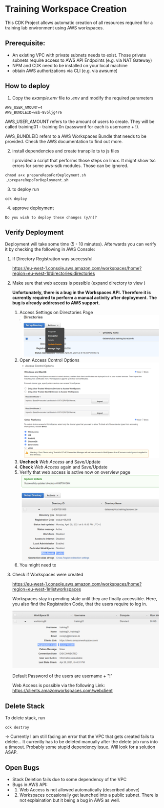 # Training Workspace Creation

This CDK Project allows automatic creation of all resources required for a training lab environment using AWS workspaces.

## Prerequisite:
- An existing VPC with private subnets needs to exist. Those private subnets require access to AWS API Endpoints (e.g. via NAT Gateway)
- NPM and CDK need to be installed on your local machine
- obtain AWS authorizations via CLI (e.g. via awsume)

## How to deploy
1. Copy the *example.env* file to *.env* and modify the required parameters
```
AWS_USER_AMOUNT=4
AWS_BUNDLEID=wsb-8vbljg4r6
```

AWS_USER_AMOUNT refers to the amount of users to create. They will be called training01 - training 0n (password for each is username + !).

AWS_BUNDLEID refers to a AWS Workspaces Bundle that needs to be provided. Check the AWS documentation to find out more.



2. install dependencies and create transpile ts to js files

    I provided a script that performs those steps on linux.
    It might show tsc errors for some aws-sdk modules. Those can be ignored.
```
chmod a+x prepareRepoForDeployment.sh
./prepareRepoForDeployment.sh
```


3. to deploy run
```
cdk deploy
```
4. approve deployment
```
Do you wish to deploy these changes (y/n)?
```

## Verify Deployment

Deployment will take some time (5 - 10 minutes).
Afterwards you can verify it by checking the following in AWS Console:

1. If Directory Registration was successful

    https://eu-west-1.console.aws.amazon.com/workspaces/home?region=eu-west-1#directories:directories

2. Make sure that web access is possible (expand directory to view )

    **Unfortunately, there is a bug in the Workspaces API. Therefore it is currently required to perform a manual activity after deployment. The bug is already addressed to AWS support.**

    1. Access Settings on Directories Page
    ![Screenshot Bug 1](img/workspace-setting-bug1.PNG)
    2. Open Access Control Options
    ![Screenshot Bug 2](img/workspace-setting-bug2.PNG)
    3. **Uncheck** *Web Access* and Save/Update
    4. **Check** *Web Access* again and Save/Update
    5. Verify that web access is active now on overview page
     ![Screenshot Bug 3](img/workspace-setting-bug3.PNG)
    6. You might need to 


2. Check if Workspaces were created

    https://eu-west-1.console.aws.amazon.com/workspaces/home?region=eu-west-1#listworkspaces

    Workspaces stay in pending state until they are finally accessible.
    Here, you also find the Registration Code, that the users require to log in.
    
    ![workspace-registration-code.PNG](img/workspace-registration-code.PNG)
    

   


    Default Password of the users are username + "!"

    Web Access is possible via the following Link:
    https://clients.amazonworkspaces.com/webclient


## Delete Stack
To delete stack, run 
```
cdk destroy
```

-> Currently I am still facing an error that the VPC that gets created fails to delete... It currently has to be deleted manually after the delete job runs into a timeout. Probably some stupid dependency issue. Will look for a solution ASAP.

## Open Bugs
- Stack Deletion fails due to some dependency of the VPC
- Bugs in AWS API: 
- 1. Web Access is not allowed automatically (described above)
- 2. Workspaces occasionally get launched into a public subnet. There is not explaination but it being a bug in AWS as well.
